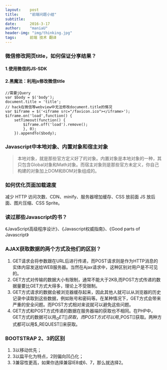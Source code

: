 ```yaml
---
layout:    post
title:     "前端问题小结"
subtitle:  
date:      2016-3-17
author:    "maniaU"
header-img: "img/thinking.jpg"
tags:      前端 技术 翻译
---
```


### 微信修改网页title，如何保证分享结果？

#### 1.使用微信的JS-SDK

#### 2.黑魔法：利用js修改微信title

	//需要jQuery
	var $body = $('body');
	document.title = 'title';
	// hack在微信等webview中无法修改document.title的情况
	var $iframe = $('<iframe src="/favicon.ico"></iframe>');
	$iframe.on('load',function() {
		setTimeout(function() {
			$iframe.off('load').remove();
			}, 0);
		}).appendTo($body);


###  Javascript中本地对象、内置对象和宿主对象

>  本地对象，就是那些官方定义好了的对象。内置对象是本地对象的一种，其只包含Global对象和Math对象。而宿主对象则是那些官方未定义，你自己构建的对象加上DOM和BOM对象组成的。

###  如何优化页面加载速度

减少 HTTP 访问次数、CDN、minify、服务器增加缓存、CSS 放前面 JS 放后面、图片压缩、CSS Sprite。

### 读过那些Javascript的书？

《JavaScript高级程序设计》、《Javascript权威指南》、《Good parts of Javascript》

### AJAX获取数据的两个方式及他们的区别？

1.  GET请求会将参数跟在URL后进行传递，而POST请求则是作为HTTP消息的实体内容发送给WEB服务器。当然在Ajax请求中，这种区别对用户是不可见的。
2.  GET方式对传输的数据大小有限制，通常不能大于2KB,而POST方式传递的数据量要比GET方式大得多，理论上不受限制。
3.  GET方式请求的数据会被浏览器缓存起来，因此其他人就可以从浏览器的历史记录中读取到这些数据，例如账号和密码等。在某种情况下，GET方式会带来严重的安全问题。而POST方式相对来说就可以避免这些问题。
4.  GET方式和POST方式传递的数据在服务器端的获取也不相同。在PHP中，GET方式的数据可以用$_GET[]获取，而POST方式可以用$_POST[]获取。两种方式都可以用$_REQUEST[]来获取。

### BOOTSTRAP 2、3的区别

1.  3以移动优先；
2.  3以扁平化为特点，2则偏向凹凸化；
3.  3兼容性更高，如果你选择兼容IE8或6、7，那么就选择2。


